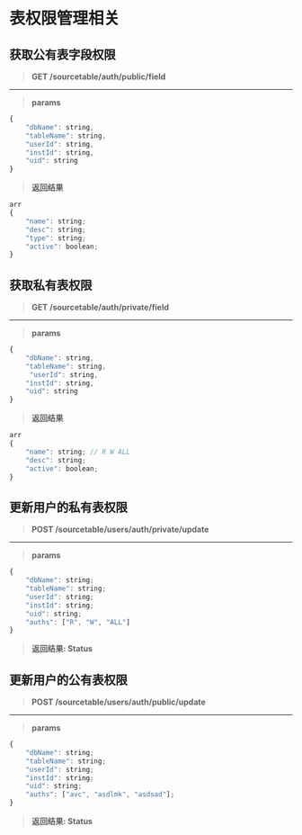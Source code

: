 # 表权限管理相关

## 获取公有表字段权限

> **GET  /sourcetable/auth/public/field**

---

> **params**

```javascript
{
    "dbName": string,
    "tableName": string,
    "userId": string,
    "instId": string,
    "uid": string
}
```

> **返回结果**

```javascript
arr
{
    "name": string;
    "desc": string;
    "type": string;
    "active": boolean;
}
```

## 获取私有表权限

> **GET  /sourcetable/auth/private/field**

---

> **params**

```javascript
{
    "dbName": string,
    "tableName": string,
     "userId": string,
    "instId": string,
    "uid": string
}
```

> **返回结果**

```javascript
arr
{
    "name": string; // R W ALL
    "desc": string;
    "active": boolean;
}
```

## 更新用户的私有表权限

> **POST /sourcetable/users/auth/private/update**

---

> **params**

```javascript
{
    "dbName": string;
    "tableName": string;
    "userId": string;
    "instId": string;
    "uid": string;
    "auths": ["R", "W", "ALL"]
}
```

> **返回结果: Status**

## 更新用户的公有表权限

> **POST /sourcetable/users/auth/public/update**

---

> **params**

```javascript
{
    "dbName": string;
    "tableName": string;
    "userId": string;
    "instId": string;
    "uid": string;
    "auths": ["avc", "asdlmk", "asdsad"];
}
```

> **返回结果: Status**